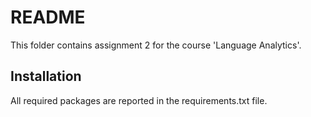 # README

This folder contains assignment 2 for the course 'Language Analytics'.

## Installation

All required packages are reported in the requirements.txt file.